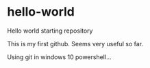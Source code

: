# hello-world
Hello world starting repository

This is my first github.
Seems very useful so far.

Using git in windows 10 powershell...
